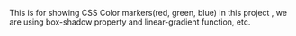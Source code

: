 This is for showing CSS Color markers(red, green, blue)
In this project , we are using box-shadow property and linear-gradient function, etc.
